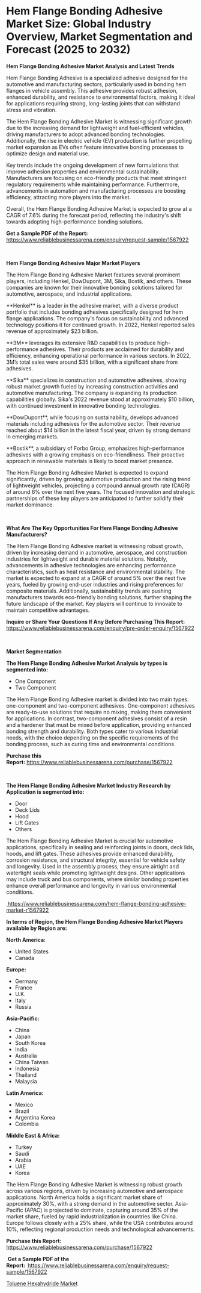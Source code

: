 <p><h1>Hem Flange Bonding Adhesive Market Size: Global Industry Overview, Market Segmentation and Forecast (2025 to 2032)</h1></p><p><strong>Hem Flange Bonding Adhesive Market Analysis and Latest Trends</strong></p>
<p><p>Hem Flange Bonding Adhesive is a specialized adhesive designed for the automotive and manufacturing sectors, particularly used in bonding hem flanges in vehicle assembly. This adhesive provides robust adhesion, enhanced durability, and resistance to environmental factors, making it ideal for applications requiring strong, long-lasting joints that can withstand stress and vibration.</p><p>The Hem Flange Bonding Adhesive Market is witnessing significant growth due to the increasing demand for lightweight and fuel-efficient vehicles, driving manufacturers to adopt advanced bonding technologies. Additionally, the rise in electric vehicle (EV) production is further propelling market expansion as EVs often feature innovative bonding processes to optimize design and material use.</p><p>Key trends include the ongoing development of new formulations that improve adhesion properties and environmental sustainability. Manufacturers are focusing on eco-friendly products that meet stringent regulatory requirements while maintaining performance. Furthermore, advancements in automation and manufacturing processes are boosting efficiency, attracting more players into the market.</p><p>Overall, the Hem Flange Bonding Adhesive Market is expected to grow at a CAGR of 7.6% during the forecast period, reflecting the industry's shift towards adopting high-performance bonding solutions.</p></p>
<p><strong>Get a Sample PDF of the Report:&nbsp;</strong> <a href="https://www.reliablebusinessarena.com/enquiry/request-sample/1567922?utm_campaign=3509&utm_medium=2&utm_source=Github&utm_content=ia&utm_term=23032025&utm_id=hem-flange-bonding-adhesive">https://www.reliablebusinessarena.com/enquiry/request-sample/1567922</a></p>
<p>&nbsp;</p>
<p><strong>Hem Flange Bonding Adhesive Major Market Players</strong></p>
<p><p>The Hem Flange Bonding Adhesive Market features several prominent players, including Henkel, DowDupont, 3M, Sika, Bostik, and others. These companies are known for their innovative bonding solutions tailored for automotive, aerospace, and industrial applications.</p><p>**Henkel** is a leader in the adhesive market, with a diverse product portfolio that includes bonding adhesives specifically designed for hem flange applications. The company's focus on sustainability and advanced technology positions it for continued growth. In 2022, Henkel reported sales revenue of approximately $23 billion.</p><p>**3M** leverages its extensive R&D capabilities to produce high-performance adhesives. Their products are acclaimed for durability and efficiency, enhancing operational performance in various sectors. In 2022, 3M’s total sales were around $35 billion, with a significant share from adhesives.</p><p>**Sika** specializes in construction and automotive adhesives, showing robust market growth fueled by increasing construction activities and automotive manufacturing. The company is expanding its production capabilities globally. Sika's 2022 revenue stood at approximately $10 billion, with continued investment in innovative bonding technologies.</p><p>**DowDupont**, while focusing on sustainability, develops advanced materials including adhesives for the automotive sector. Their revenue reached about $14 billion in the latest fiscal year, driven by strong demand in emerging markets.</p><p>**Bostik**, a subsidiary of Forbo Group, emphasizes high-performance adhesives with a growing emphasis on eco-friendliness. Their proactive approach in renewable materials is likely to boost market presence.</p><p>The Hem Flange Bonding Adhesive Market is expected to expand significantly, driven by growing automotive production and the rising trend of lightweight vehicles, projecting a compound annual growth rate (CAGR) of around 6% over the next five years. The focused innovation and strategic partnerships of these key players are anticipated to further solidify their market dominance.</p></p>
<p>&nbsp;</p>
<p><strong>What Are The Key Opportunities For Hem Flange Bonding Adhesive Manufacturers?</strong></p>
<p><p>The Hem Flange Bonding Adhesive market is witnessing robust growth, driven by increasing demand in automotive, aerospace, and construction industries for lightweight and durable material solutions. Notably, advancements in adhesive technologies are enhancing performance characteristics, such as heat resistance and environmental stability. The market is expected to expand at a CAGR of around 5% over the next five years, fueled by growing end-user industries and rising preferences for composite materials. Additionally, sustainability trends are pushing manufacturers towards eco-friendly bonding solutions, further shaping the future landscape of the market. Key players will continue to innovate to maintain competitive advantages.</p></p>
<p><strong>Inquire or Share Your Questions If Any Before Purchasing This Report:</strong> <a href="https://www.reliablebusinessarena.com/enquiry/pre-order-enquiry/1567922?utm_campaign=3509&utm_medium=2&utm_source=Github&utm_content=ia&utm_term=23032025&utm_id=hem-flange-bonding-adhesive">https://www.reliablebusinessarena.com/enquiry/pre-order-enquiry/1567922</a></p>
<p>&nbsp;</p>
<p><strong>Market Segmentation</strong></p>
<p><strong>The Hem Flange Bonding Adhesive Market Analysis by types is segmented into:</strong></p>
<p><ul><li>One Component</li><li>Two Component</li></ul></p>
<p><p>The Hem Flange Bonding Adhesive market is divided into two main types: one-component and two-component adhesives. One-component adhesives are ready-to-use solutions that require no mixing, making them convenient for applications. In contrast, two-component adhesives consist of a resin and a hardener that must be mixed before application, providing enhanced bonding strength and durability. Both types cater to various industrial needs, with the choice depending on the specific requirements of the bonding process, such as curing time and environmental conditions.</p></p>
<p><strong>Purchase this Report:&nbsp;</strong><a href="https://www.reliablebusinessarena.com/purchase/1567922?utm_campaign=3509&utm_medium=2&utm_source=Github&utm_content=ia&utm_term=23032025&utm_id=hem-flange-bonding-adhesive">https://www.reliablebusinessarena.com/purchase/1567922</a></p>
<p>&nbsp;</p>
<p><strong>The Hem Flange Bonding Adhesive Market Industry Research by Application is segmented into:</strong></p>
<p><ul><li>Door</li><li>Deck Lids</li><li>Hood</li><li>Lift Gates</li><li>Others</li></ul></p>
<p><p>The Hem Flange Bonding Adhesive Market is crucial for automotive applications, specifically in sealing and reinforcing joints in doors, deck lids, hoods, and lift gates. These adhesives provide enhanced durability, corrosion resistance, and structural integrity, essential for vehicle safety and longevity. Used in the assembly process, they ensure airtight and watertight seals while promoting lightweight designs. Other applications may include truck and bus components, where similar bonding properties enhance overall performance and longevity in various environmental conditions.</p></p>
<p><a href="https://www.reliablebusinessarena.com/hem-flange-bonding-adhesive-market-r1567922?utm_campaign=3509&utm_medium=2&utm_source=Github&utm_content=ia&utm_term=23032025&utm_id=hem-flange-bonding-adhesive">&nbsp;https://www.reliablebusinessarena.com/hem-flange-bonding-adhesive-market-r1567922</a></p>
<p><strong>In terms of Region, the Hem Flange Bonding Adhesive Market Players available by Region are:</strong></p>
<p>
    <p> <strong> North America: </strong>
        <ul>
            <li>United States</li>
            <li>Canada</li>
        </ul>
        </p> 
    <p> <strong> Europe: </strong>
        <ul>
            <li>Germany</li>
            <li>France</li>
            <li>U.K.</li>
            <li>Italy</li>
            <li>Russia</li>
        </ul>
        </p> 
    <p> <strong> Asia-Pacific: </strong>
        <ul>
            <li>China</li>
            <li>Japan</li>
            <li>South Korea</li>
            <li>India</li>
            <li>Australia</li>
            <li>China Taiwan</li>
            <li>Indonesia</li>
            <li>Thailand</li>
            <li>Malaysia</li>
        </ul>
        </p> 
    <p> <strong> Latin America: </strong>
        <ul>
            <li>Mexico</li>
            <li>Brazil</li>
            <li>Argentina Korea</li>
            <li>Colombia</li>
        </ul>
        </p> 
    <p> <strong> Middle East & Africa: </strong>
        <ul>
            <li>Turkey</li>
            <li>Saudi</li>
            <li>Arabia</li>
            <li>UAE</li>
            <li>Korea</li>
        </ul>
    </p>
    </p>
<p><p>The Hem Flange Bonding Adhesive Market is witnessing robust growth across various regions, driven by increasing automotive and aerospace applications. North America holds a significant market share of approximately 30%, with a strong demand in the automotive sector. Asia-Pacific (APAC) is projected to dominate, capturing around 35% of the market share, fueled by rapid industrialization in countries like China. Europe follows closely with a 25% share, while the USA contributes around 10%, reflecting regional production needs and technological advancements.</p></p>
<p><strong>Purchase this Report: </strong><a href="https://www.reliablebusinessarena.com/purchase/1567922?utm_campaign=3509&utm_medium=2&utm_source=Github&utm_content=ia&utm_term=23032025&utm_id=hem-flange-bonding-adhesive">https://www.reliablebusinessarena.com/purchase/1567922</a></p>
<p>&nbsp;<strong>Get a Sample PDF of the Report:&nbsp;&nbsp;</strong><a href="https://www.reliablebusinessarena.com/enquiry/request-sample/1567922?utm_campaign=3509&utm_medium=2&utm_source=Github&utm_content=ia&utm_term=23032025&utm_id=hem-flange-bonding-adhesive">https://www.reliablebusinessarena.com/enquiry/request-sample/1567922</a></p>
<p><strong></strong></p>
<p><p><a href="https://github.com/siertnamba7u/Market-Research-Report-List-1/blob/main/toluene-hexahydride-market.md?utm_campaign=3509&utm_medium=2&utm_source=Github&utm_content=ia&utm_term=23032025&utm_id=hem-flange-bonding-adhesive">Toluene Hexahydride Market</a></p></p>